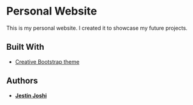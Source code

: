 # Personal Website

This is my personal website. I created it to showcase my future projects.

## Built With

* [Creative Bootstrap theme](https://startbootstrap.com/template-overviews/creative/)

## Authors

* **[Jestin Joshi](https://linkedin.com/in/jestinjoshi)**